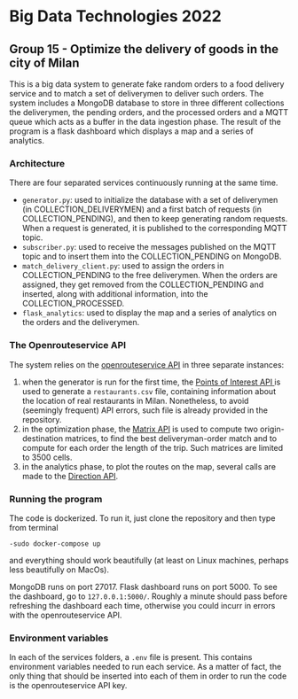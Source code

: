 # Big Data Technologies 2022

## Group 15 - Optimize the delivery of goods in the city of Milan

This is a big data system to generate fake random orders to a food delivery service and to match a set of deliverymen to deliver such orders.
The system includes a MongoDB database to store in three different collections the deliverymen, the pending orders, and the processed orders and a MQTT queue which acts as a buffer in the data ingestion phase. The result of the program is a flask dashboard which displays a map and a series of analytics. 

### Architecture
There are four separated services continuously running at the same time.
- `generator.py`: used to initialize the database with a set of deliverymen (in COLLECTION_DELIVERYMEN) and a first batch of requests (in COLLECTION_PENDING), and then to keep generating random requests. When a request is generated, it is published to the corresponding MQTT topic.
- `subscriber.py`: used to receive the messages published on the MQTT topic and to insert them into the COLLECTION_PENDING on MongoDB.
- `match_delivery_client.py`: used to assign the orders in COLLECTION_PENDING to the free deliverymen. When the orders are assigned, they get removed from the COLLECTION_PENDING and inserted, along with additional information, into the COLLECTION_PROCESSED.
- `flask_analytics`: used to display the map and a series of analytics on the orders and the deliverymen.

### The Openrouteservice API
The system relies on the [openrouteservice API](https://openrouteservice.org/) in three separate instances:
1) when the generator is run for the first time, the [Points of Interest API ](https://openrouteservice.org/dev/#/api-docs/pois) is used to generate a `restaurants.csv` file, containing information about the location of real restaurants in Milan. Nonetheless, to avoid (seemingly frequent) API errors, such file is already provided in the repository.
2) in the optimization phase, the [Matrix API](https://openrouteservice.org/dev/#/api-docs/matrix) is used to compute two origin-destination matrices, to find the best deliveryman-order match and to compute for each order the length of the trip. Such matrices are limited to 3500 cells.
3) in the analytics phase, to plot the routes on the map, several calls are made to the [Direction API](https://openrouteservice.org/dev/#/api-docs/v2/directions). 

### Running the program
The code is dockerized. To run it, just clone the repository and then type from terminal <pre><code>-sudo docker-compose up</code></pre> and everything should work beautifully (at least on Linux machines, perhaps less beautifully on MacOs).

MongoDB runs on port 27017.
Flask dashboard runs on port 5000.
To see the dashboard, go to `127.0.0.1:5000/`. Roughly a minute should pass before refreshing the dashboard each time, otherwise you could incurr in errors with the openrouteservice API.

### Environment variables
In each of the services folders, a `.env` file is present. This contains environment variables needed to run each service. As a matter of fact, the only thing that should be inserted into each of them in order to run the code is the openrouteservice API key.
